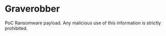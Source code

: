 # Graverobber
PoC Ransomware payload. Any malicious use of this information is strictly prohibited. 
